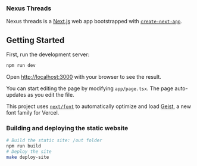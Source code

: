 ### Nexus Threads
Nexus threads is a [Next.js](https://nextjs.org) web app bootstrapped with [`create-next-app`](https://nextjs.org/docs/app/api-reference/cli/create-next-app).

## Getting Started

First, run the development server:

```sh
npm run dev
```

Open [http://localhost:3000](http://localhost:3000) with your browser to see the result.

You can start editing the page by modifying `app/page.tsx`. The page auto-updates as you edit the file.

This project uses [`next/font`](https://nextjs.org/docs/app/building-your-application/optimizing/fonts) to automatically optimize and load [Geist](https://vercel.com/font), a new font family for Vercel.

### Building and deploying the static website

```sh
# Build the static site: /out folder
npm run build
# Deploy the site
make deploy-site
```